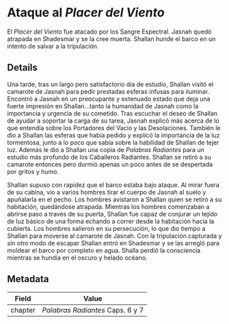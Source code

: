 # Ataque al *Placer del Viento*
El *Placer del Viento* fue atacado por los Sangre Espectral. Jasnah quedó atrapada en Shadesmar y se la cree muerta. Shallan hunde el barco en un intento de salvar a la tripulación. 

## Details
Una tarde, tras un largo pero satisfactorio día de estudio, Shallan visitó el camarote de Jasnah para pedir prestadas esferas infusas para iluminar. Encontró a Jasnah en un preocupante y extenuado estado que deja una fuerte impresión en Shallan...tanto la humanidad de Jasnah como la importancia y urgencia de su cometido. Tras escuchar el deseo de Shallan de ayudar a soportar la carga de su tarea, Jasnah explicó más acerca de lo que entendía sobre los Portadores del Vacío y las Desolaciones. También le dio a Shallan las esferas que había pedido y explicó la importancia de la luz tormentosa, junto a lo poco que sabía sobre la habilidad de Shallan de tejer luz. Además le dio a Shallan una copia de *Palabras Radiantes* para un estudio más profundo de los Caballeros Radiantes. Shallan se retiró a su camarote entonces pero durmió apenas un poco antes de se despertada por gritos y humo. 

Shallan supuso con rapidez que el barco estaba bajo ataque. Al mirar fuera de su cabina, vio a varios hombres tirar el cuerpo de Jasnah al suelo y apuñalarla en el pecho. Los hombres avistaron a Shallan quien se retiró a su habitación, quedándose atrapada. Mientras los hombres comenzaban a abrirse paso a través de su puerta, Shallan fue capaz de conjurar un tejido de luz básico de una forma echando a correr desde la habitación hacia la cubierta. Los hombres salieron en su persecución, lo que dio tiempo a Shallan para moverse al camarote de Jasnah. Con la tripulación capturada y sin otro modo de escapar Shallan entró en Shadesmar y se las arregló para moldear el barco por completo en agua. Shalla perdió la consciencia mientras se hundía en el oscuro y helado océano. 

## Metadata
| Field | Value |
| ----- | ----- |
| chapter | *Palabras Radiantes* Caps. 6 y 7 |
